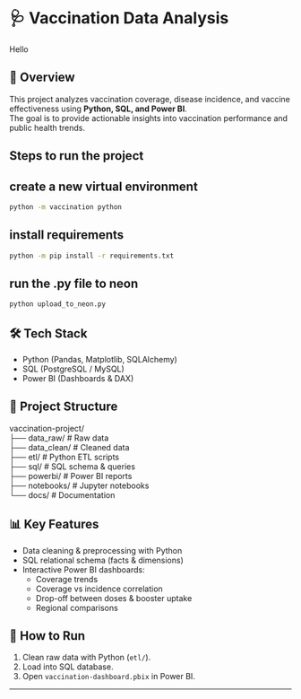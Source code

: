 # 🩺 Vaccination Data Analysis
Hello
## 📌 Overview
This project analyzes vaccination coverage, disease incidence, and vaccine effectiveness using **Python, SQL, and Power BI**.  
The goal is to provide actionable insights into vaccination performance and public health trends.

## Steps to run the project
## create a new virtual environment
```bash
python -m vaccination python
```
## install requirements
```bash
python -m pip install -r requirements.txt
```

## run the .py file to neon
```bash
python upload_to_neon.py

```


## 🛠️ Tech Stack
- Python (Pandas, Matplotlib, SQLAlchemy)  
- SQL (PostgreSQL / MySQL)  
- Power BI (Dashboards & DAX)  

## 📂 Project Structure
vaccination-project/  
├── data_raw/ # Raw data  
├── data_clean/ # Cleaned data  
├── etl/ # Python ETL scripts  
├── sql/ # SQL schema & queries  
├── powerbi/ # Power BI reports   
├── notebooks/ # Jupyter notebooks   
└── docs/ # Documentation   



## 📊 Key Features
- Data cleaning & preprocessing with Python  
- SQL relational schema (facts & dimensions)  
- Interactive Power BI dashboards:  
  - Coverage trends  
  - Coverage vs incidence correlation  
  - Drop-off between doses & booster uptake  
  - Regional comparisons  

## 🚀 How to Run
1. Clean raw data with Python (`etl/`).  
2. Load into SQL database.  
3. Open `vaccination-dashboard.pbix` in Power BI.  

---
